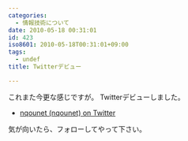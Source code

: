 ```yaml
---
categories:
  - 情報技術について
date: 2010-05-18 00:31:01
id: 423
iso8601: 2010-05-18T00:31:01+09:00
tags:
  - undef
title: Twitterデビュー

---
```


これまた今更な感じですが。
Twitterデビューしました。
<ul>
<li><a href="https://twitter.com/nqounet">nqounet (nqounet) on Twitter</a></li>
</ul>
気が向いたら、フォローしてやって下さい。
    	